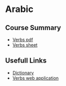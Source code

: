 # Arabic

## Course Summary
- [Verbs pdf](https://drive.google.com/file/d/1dHpfJOIa1r0VogvwYBrHL5POOSZjCGYV/view?usp=drivesdk)
- [Verbs sheet](https://docs.google.com/spreadsheets/d/1enUSPCAQaoCScEYp1MKOutDCJttC9yHq6g5Krf4ocFQ/edit?usp=drivesdk)

## Usefull Links
- [Dictionary](https://milon.madrasafree.com/)
- [Verbs web application](https://roadtorecovery.org.il/Spokenarabic/)
